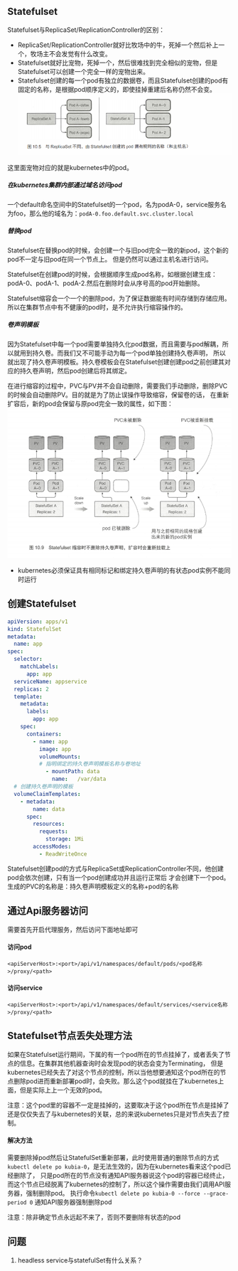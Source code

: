 ## Statefulset
Statefulset与ReplicaSet/ReplicationController的区别：
+ ReplicaSet/ReplicationController就好比牧场中的牛，死掉一个然后补上一个，牧场主不会发觉有什么改变。
+ Statefulset就好比宠物，死掉一个，然后很难找到完全相似的宠物，但是Statefulset可以创建一个完全一样的宠物出来。
+ Statefulset创建的每一个pod有独立的数据卷，而且Statefulset创建的pod有固定的名称，是根据pod顺序定义的，即使挂掉重建后名称仍然不会变。
![Statefulset的pod名称固定](../images/1579145402(1).jpg) 

这里面宠物对应的就是kubernetes中的pod。
##### 在kubernetes集群内部通过域名访问pod
一个default命名空间中的Statefulset的一个pod，名为podA-0，service服务名为foo，那么他的域名为：`podA-0.foo.default.svc.cluster.local`  
##### 替换pod
Statefulset在替换pod的时候，会创建一个与旧pod完全一致的新pod，这个新的pod不一定与旧pod在同一个节点上。
但是仍然可以通过主机名进行访问。  

Statefulset在创建pod的时候，会根据顺序生成pod名称，如根据创建生成：podA-0、podA-1、podA-2.然后在删除时会从序号高的pod开始删除。  

Statefulset缩容会一个一个的删除pod，为了保证数据能有时间存储到存储应用。所以在集群节点中有不健康的pod时，是不允许执行缩容操作的。  
##### 卷声明模板
因为Statefulset中每一个pod需要单独持久化pod数据，而且需要与pod解耦，所以就用到持久卷。而我们又不可能手动为每一个pod单独创建持久卷声明，
所以就出现了持久卷声明模板。持久卷模板会在Statefulset创建创建pod之前创建其对应的持久卷声明，然后pod创建后将其绑定。  

在进行缩容的过程中，PVC与PV并不会自动删除，需要我们手动删除，删除PVC的时候会自动删除PV。目的就是为了防止误操作导致缩容，保留卷的话，
在重新扩容后，新的pod会保留与原pod完全一致的属性，如下图：  
![Statefulset缩容与扩容](../images/1579243692(1).jpg)

+ kubernetes必须保证具有相同标记和绑定持久卷声明的有状态pod实例不能同时运行
## 创建Statefulset
```yaml
apiVersion: apps/v1
kind: StatefulSet
metadata:
  name: app
spec:
  selector:
    matchLabels:
      app: app
  serviceName: appservice
  replicas: 2
  template:
    metadata:
      labels:
        app: app
    spec:
      containers:
        - name: app
          image: app
          volumeMounts:
          # 指明绑定的持久卷声明模板名称与卷地址
            - mountPath: data
              name:   /var/data
  # 创建持久卷声明的模板            
  volumeClaimTemplates:
    - metadata:
        name: data
      spec:
        resources:
          requests:
            storage: 1Mi
        accessModes:
          - ReadWriteOnce
```
Statefulset创建pod的方式与ReplicaSet或ReplicationController不同，他创建pod会依次创建，只有当一个pod创建成功并且运行正常后
才会创建下一个pod。  
生成的PVC的名称是：持久卷声明模板定义的名称+pod的名称  
## 通过Api服务器访问
需要首先开启代理服务，然后访问下面地址即可
#### 访问pod
`<apiServerHost>:<port>/api/v1/namespaces/default/pods/<pod名称>/proxy/<path>`
#### 访问service
`<apiServerHost>:<port>/api/v1/namespaces/default/services/<service名称>/proxy/<path>`
## Statefulset节点丢失处理方法
如果在Statefulset运行期间，下属的有一个pod所在的节点挂掉了，或者丢失了节点的信息。在集群其他机器查询时会发现pod的状态会变为Terminating，
但是kubernetes已经失去了对这个节点的控制，所以当他想要通知这个pod所在的节点删除pod进而重新部署pod时，会失败。那么这个pod就挂在了kubernetes上面，但是实际上上一个无效的pod。  

注意：这个pod里的容器不一定是挂掉的，这要取决于这个pod所在节点是挂掉了还是仅仅失去了与kubernetes的关联，总的来说kubernetes只是对节点失去了控制。  

#### 解决方法
需要删除掉pod然后让StatefulSet重新部署，此时使用普通的删除节点的方式`kubectl delete po kubia-0`，是无法生效的，因为在kubernetes看来这个pod已经删除了，
只是pod所在的节点没有通知API服务器说这个pod的容器已经终止，而这个节点已经脱离了kubernetes的控制了，所以这个操作需要由我们调用API服务器，强制删除pod。
执行命令`kubectl delete po kubia-0 --force --grace-period 0` 通知API服务器强制删除pod  

注意：除非确定节点永远起不来了，否则不要删除有状态的pod

## 问题
1. headless service与statefulSet有什么关系？  
